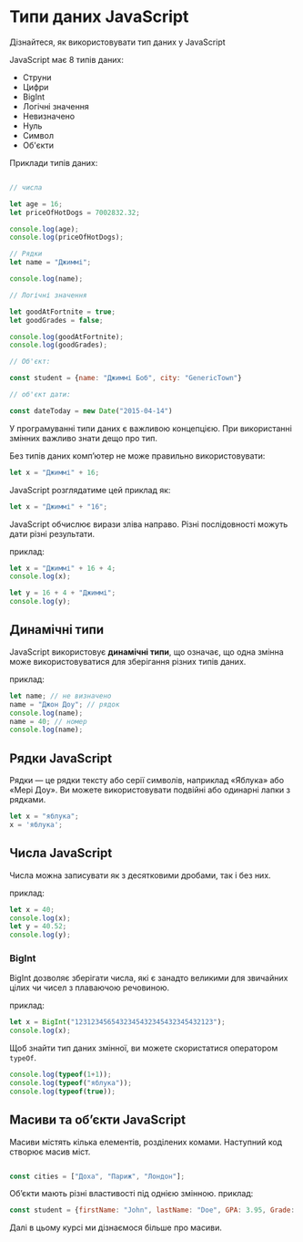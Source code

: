 # Типи даних JavaScript
Дізнайтеся, як використовувати тип даних у JavaScript

JavaScript має 8 типів даних:

- Струни
- Цифри
- BigInt
- Логічні значення
- Невизначено
- Нуль
- Символ
- Об'єкти

Приклади типів даних:


```javascript

// числа

let age = 16;
let priceOfHotDogs = 7002832.32;

console.log(age);
console.log(priceOfHotDogs);

// Рядки
let name = "Джиммі";

console.log(name);

// Логічні значення

let goodAtFortnite = true;
let goodGrades = false;

console.log(goodAtFortnite);
console.log(goodGrades);

// Об'єкт:

const student = {name: "Джиммі Боб", city: "GenericTown"}

// об'єкт дати:

const dateToday = new Date("2015-04-14")

```

У програмуванні типи даних є важливою концепцією. При використанні змінних важливо знати дещо про тип.


Без типів даних комп’ютер не може правильно використовувати:

```javascript
let x = "Джиммі" + 16;
```

JavaScript розглядатиме цей приклад як:

```javascript
let x = "Джиммі" + "16";
```

JavaScript обчислює вирази зліва направо. Різні послідовності можуть дати різні результати.

приклад:

```javascript
let x = "Джиммі" + 16 + 4;
console.log(x);

let y = 16 + 4 + "Джиммі";
console.log(y);
```


## Динамічні типи

JavaScript використовує **динамічні типи**, що означає, що одна змінна може використовуватися для зберігання різних типів даних.

приклад:


```javascript
let name; // не визначено
name = "Джон Доу"; // рядок
console.log(name);
name = 40; // номер
console.log(name);
```

## Рядки JavaScript

Рядки — це рядки тексту або серії символів, наприклад «Яблука» або «Мері Доу». Ви можете використовувати подвійні або одинарні лапки з рядками.

```javascript
let x = "яблука";
x = 'яблука';
```

## Числа JavaScript

Числа можна записувати як з десятковими дробами, так і без них.

приклад:

```javascript
let x = 40;
console.log(x);
let y = 40.52;
console.log(y);
```

### BigInt

BigInt дозволяє зберігати числа, які є занадто великими для звичайних цілих чи чисел з плаваючою речовиною.

приклад:

```javascript
let x = BigInt("1231234565432345432345432345432123");
console.log(x);

```

Щоб знайти тип даних змінної, ви можете скористатися оператором `typeOf`.

```javascript
console.log(typeof(1+1));
console.log(typeof("яблука"));
console.log(typeof(true));
```


## Масиви та об’єкти JavaScript

Масиви містять кілька елементів, розділених комами. Наступний код створює масив міст.

```javascript

const cities = ["Доха", "Париж", "Лондон"];
```
Об’єкти мають різні властивості під однією змінною. приклад:


```javascript
const student = {firstName: "John", lastName: "Doe", GPA: 3.95, Grade: 10};
```
Далі в цьому курсі ми дізнаємося більше про масиви.